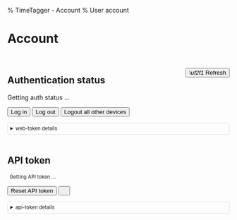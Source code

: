 % TimeTagger - Account
% User account

# Account

<!--account_start-->

<script src='./app/tools.js'></script>

<script>

function nav_to(url) {
    location.href = url;
}

async function refresh_auth_status() {
    let el = document.getElementById('authstatus');
    let logoutallbutton = document.getElementById('logoutallbutton');

    el.innerHTML = "Getting auth status ...";
    await tools.sleepms(200);

    let auth = tools.get_auth_info();
    console.log("Auth info:", auth);

    if (auth) {
        let html = "Logged in as <b>" + auth.username + "</b>";
        
        // Check if logged in via Azure AD
        const azureIdToken = localStorage.getItem("azure_id_token");
        const azureAccessToken = localStorage.getItem("azure_access_token");
        
        if (azureIdToken) {
            html += "<br><span class='token-status'>Azure AD Status:</span>";
            try {
                // Decode Azure ID token
                const idTokenParts = azureIdToken.split('.');
                if (idTokenParts.length !== 3) {
                    throw new Error('Invalid Azure ID token format');
                }
                
                let base64Payload = idTokenParts[1];
                base64Payload = base64Payload.replace(/-/g, '+').replace(/_/g, '/');
                while (base64Payload.length % 4) {
                    base64Payload += '=';
                }
                
                const decodedPayload = atob(base64Payload);
                const azurePayload = JSON.parse(decodedPayload);
                console.log("Azure token payload:", azurePayload);
                
                // Display Azure token information
                if (azurePayload.exp) {
                    const expiresDate = new Date(azurePayload.exp * 1000);
                    html += "<br>✓ Azure token valid until: " + expiresDate.toLocaleString();
                }
                if (azurePayload.name) {
                    html += "<br>✓ Name: " + azurePayload.name;
                }
                if (azurePayload.preferred_username) {
                    html += "<br>✓ Email: " + azurePayload.preferred_username;
                }
                if (azurePayload.oid) {
                    html += "<br>✓ Azure Object ID: " + azurePayload.oid;
                }
            } catch (error) {
                console.error('Error parsing Azure token:', error);
                html += "<br>✓ Azure AD authenticated (token details unavailable)";
                html += "<br>✗ Error: " + error.message;
            }
        }
        
        // Display TimeTagger token information
        try {
            // Decode the JWT token to get expiration
            const tokenParts = auth.token.split('.');
            if (tokenParts.length !== 3) {
                throw new Error('Invalid token format');
            }
            
            // Base64 decode and parse the payload
            let base64Payload = tokenParts[1];
            // Add padding if needed
            base64Payload = base64Payload.replace(/-/g, '+').replace(/_/g, '/');
            while (base64Payload.length % 4) {
                base64Payload += '=';
            }
            
            const decodedPayload = atob(base64Payload);
            const tokenPayload = JSON.parse(decodedPayload);
            console.log("TimeTagger token payload:", tokenPayload);
            
            html += "<br><span class='token-status'>TimeTagger Token Status:</span>";
            
            // Display all token fields
            for (const [key, value] of Object.entries(tokenPayload)) {
                if (key === 'expires') {
                    const expiresDate = new Date(value * 1000);
                    html += "<br>✓ Valid until: " + expiresDate.toLocaleString();
                } else if (key === 'is_admin') {
                    html += "<br>✓ Admin status: " + (value ? "Yes" : "No");
                } else {
                    html += "<br>✓ " + key + ": " + value;
                }
            }
        } catch (error) {
            console.error('Error parsing token:', error);
            html += "<br><span class='token-status'>TimeTagger Token Status:</span>";
            html += "<br>✓ Valid (token details unavailable)";
            html += "<br>✗ Error: " + error.message;
            
            // Raw token for debugging
            if (auth.token) {
                html += "<br>Raw token: " + auth.token.substring(0, 20) + "...";
            }
        }
        
        el.innerHTML = html;
        logoutallbutton.disabled = false;
    } else {
        el.innerHTML = "Not logged in.";
        logoutallbutton.disabled = true;
    }
}

async function refresh_api_token(reset) {
    let el = document.getElementById('apitoken');
    let resetapikeybutton = document.getElementById('resetapikey');
    let auth = tools.get_auth_info();

    el.innerHTML = "Getting API token ...";
    await tools.sleepms(200);

    if (auth) {
        let url = tools.build_api_url("apitoken");
        if (reset) { url += "?reset=1"; }
        let init = {method: "GET", headers:{authtoken: auth.token}};
        try {
            let res = await fetch(url, init);
            if (res.status != 200) {
                el.innerText = "Fail: " + await res.text();
                console.error("API token fetch failed:", await res.text());
                return;
            }
            
            let responseText = await res.text();
            console.log("API token response:", responseText);
            
            // Handle token - API returns plain token string, not JSON
            let tokenValue = responseText.trim();
            
            // Check if somehow it's a JSON response (for backward compatibility)
            if (tokenValue.startsWith('{') && tokenValue.endsWith('}')) {
                try {
                    let d = JSON.parse(tokenValue);
                    tokenValue = d.token || tokenValue;
                } catch (jsonError) {
                    console.warn("Response looks like JSON but couldn't be parsed:", jsonError);
                    // Continue with the raw token
                }
            }
            
            // Detailed token display
            let htmlContent = "<span class='token-status'>API Token Status:</span><br>✓ Active<br>";
            
            // Try to decode and display token details
            try {
                const tokenParts = tokenValue.split('.');
                if (tokenParts.length === 3) {
                    let base64Payload = tokenParts[1];
                    base64Payload = base64Payload.replace(/-/g, '+').replace(/_/g, '/');
                    while (base64Payload.length % 4) {
                        base64Payload += '=';
                    }
                    
                    const decodedPayload = atob(base64Payload);
                    const tokenPayload = JSON.parse(decodedPayload);
                    console.log("API token payload:", tokenPayload);
                    
                    // Show token details
                    for (const [key, value] of Object.entries(tokenPayload)) {
                        if (key === 'expires') {
                            const expiresDate = new Date(value * 1000);
                            htmlContent += "✓ Valid until: " + expiresDate.toLocaleString() + "<br>";
                        } else if (key === 'is_admin') {
                            htmlContent += "✓ Admin privileges: " + (value ? "Yes" : "No") + "<br>";
                        } else {
                            htmlContent += "✓ " + key + ": " + value + "<br>";
                        }
                    }
                }
            } catch (error) {
                console.error("Error decoding API token:", error);
                htmlContent += "✓ Token valid (details unavailable)<br>";
            }
            
            // Always show the token string
            htmlContent += "Token: " + tokenValue;
            el.innerHTML = htmlContent;
            resetapikeybutton.disabled = false;
            
        } catch (error) {
            console.error("API token fetch error:", error);
            el.innerHTML = "<span class='token-status'>API Token Status:</span><br>✗ Error fetching token: " + error.message;
            resetapikeybutton.disabled = true;
        }
    } else {
        el.innerHTML = "<span class='token-status'>API Token Status:</span><br>✗ Not available (not logged in)";
        resetapikeybutton.disabled = true;
    }
}

async function reset_webtoken_seed() {
    let el = document.getElementById('logoutallbutton');
    el.innerHTML = "Resetting web token seed ...";
    await tools.renew_webtoken(true, true);
    await tools.sleepms(1000);
    el.innerHTML = "Done!";
    await tools.sleepms(1000);
    el.innerHTML = "Logout all other devices";
}

async function reset_api_key() {
    await refresh_api_token(true);
}

async function copy_api_key() {
    let el = document.getElementById('apitoken');
    let but = document.getElementById('copyapikey');
    tools.copy_dom_node(el)
    but.innerHTML = "<i class='fas'></i>";
    await tools.sleepms(1000)
    but.innerHTML = "<i class='fas'></i>";
}

var refresh_functions = [refresh_auth_status, refresh_api_token];
function refresh() {
    for (let func of refresh_functions) {
        func();
    }
}
window.addEventListener("load", refresh);
</script>

<style>
#apitoken {
    overflow-wrap: anywhere;
    margin-left: 5px;
    font-size:80%;
}

.token-status {
    font-weight: bold;
    color: #333;
    margin-top: 10px;
    display: block;
}
</style>

<br />

<button onclick='window.refresh()' style='float: right;' class='whitebutton'><i class='fas'>\uf2f1</i> Refresh</button>

## Authentication status

<div id='authstatus'>Getting auth status ...</div>

<button class='whitebutton' onclick='nav_to("./login#page=./account");'>Log in</button>
<button class='whitebutton' onclick='nav_to("./logout#page=./account");'>Log out</button>
<button class='whitebutton' id='logoutallbutton' disbaled onclick='reset_webtoken_seed();'>Logout all other devices</button>

<details style='font-size: 80%; padding:0.5em; border: 1px solid #ddd; border-radius:4px;'>
    <summary style='user-select:none;'>web-token details</summary>
    <p>
    Authentication occurs using a web-token that is obtained when logging in.
    The token is valid for 14 days, and is refreshed when you use the application.
    It is recommended to log out on devices that you do not own. In case you forget,
    or when a device is lost/stolen, the token seed can be reset, causing all other sessions to log out.
    </p>
</details>
<br />

## API token

<div id='apitoken' class='monospace'>Getting API token ...</div>

<button type='button' class='whitebutton' id='resetapikey' onclick='reset_api_key();'>Reset API token</button>
<button type='button' class='whitebutton' id='copyapikey' onclick='copy_api_key();'><i class='fas'></i></button>

<details style='font-size: 80%; padding:0.5em; border: 1px solid #ddd; border-radius:4px;'>
    <summary style='user-select:none;'>api-token details</summary>
    <p>
    The API token enables access to the server for 3d party applications (e.g. the CLI tool). API tokens do not expire.
    Reset the token to revoke access for all applications using the current API token.
    </p>
</details>
<br />

<!--account_end-->
